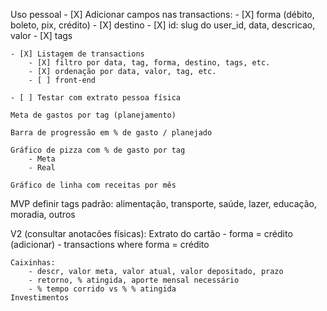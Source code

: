 Uso pessoal
	- [X] Adicionar campos nas transactions:
		- [X] forma (débito, boleto, pix, crédito)
		- [X] destino
		- [X] id: slug do user_id, data, descricao, valor
		- [X] tags

	- [X] Listagem de transactions
		- [X] filtro por data, tag, forma, destino, tags, etc.
		- [X] ordenação por data, valor, tag, etc.
		- [ ] front-end

	- [ ] Testar com extrato pessoa física

	Meta de gastos por tag (planejamento)

	Barra de progressão em % de gasto / planejado

	Gráfico de pizza com % de gasto por tag
		- Meta
		- Real

	Gráfico de linha com receitas por mês

MVP
	definir tags padrão: alimentação, transporte, saúde, lazer, educação, moradia, outros

V2 (consultar anotacões físicas):
	Extrato do cartão
	- forma = crédito (adicionar)
	- transactions where forma = crédito

	Caixinhas:
		- descr, valor meta, valor atual, valor depositado, prazo
		- retorno, % atingida, aporte mensal necessário
		- % tempo corrido vs % % atingida
	Investimentos